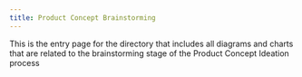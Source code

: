```yaml
---
title: Product Concept Brainstorming 
---
```


This is the entry page for the directory that includes all diagrams and charts that are related to the brainstorming stage of the Product Concept Ideation process
